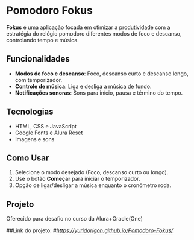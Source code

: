 # Pomodoro Fokus

**Fokus** é uma aplicação focada em otimizar a produtividade com a estratégia do relógio pomodoro diferentes modos de foco e descanso, controlando tempo e música.

## Funcionalidades
- **Modos de foco e descanso**: Foco, descanso curto e descanso longo, com temporizador.
- **Controle de música**: Liga e desliga a música de fundo.
- **Notificações sonoras**: Sons para início, pausa e término do tempo.

## Tecnologias
- HTML, CSS e JavaScript
- Google Fonts e Alura Reset
- Imagens e sons

## Como Usar
1. Selecione o modo desejado (Foco, descanso curto ou longo).
2. Use o botão **Começar** para iniciar o temporizador.
3. Opção de ligar/desligar a música enquanto o cronômetro roda.

## Projeto
Oferecido para desafio no curso da Alura+Oracle(One)

##Link do projeto:
#*https://yuridorigon.github.io/Pomodoro-Fokus/*
